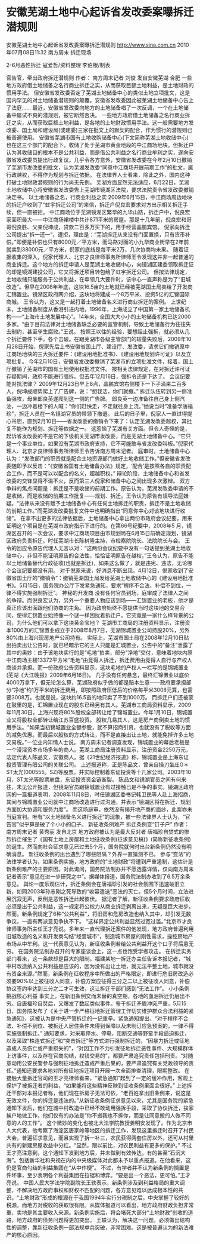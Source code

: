 # 安徽芜湖土地中心起诉省发改委案曝拆迁潜规则

安徽芜湖土地中心起诉省发改委案曝拆迁潜规则
http://www.sina.com.cn  2010年07月08日11:32  南方周末
拆迁现场

2-6月恶性拆迁 寇爱哲/资料整理 李伯根/制表

官告官，牵出政府拆迁潜规则
作者： 南方周末记者 刘俊 发自安徽芜湖 合肥
一些地方政府借土地储备之名行商业拆迁之实，从而获取巨额土地利益，是土地财政的惯用手法。
但安徽省发改委否定了芜湖土地储备中心的类似土地立项批文，这是国内罕见的对土地储备潜规则的颠覆。安徽省发改委因此被芜湖土地储备中心告上了法庭……
最近，安徽省发改委向地方的土地储备唱了一次反调，一个在土地储备中屡试不爽的潜规则，被它断然否决。
一些地方政府借土地储备之名行商业拆迁之实，从而获取巨额土地利益，是各地的土地财政惯用手法。这一般需要地方发改委、国土局和建设局(或建委)三家在批文上的默契的配合，作为惯行的潜规则已被普遍使用。
安徽省芜湖市国有土地收购储备中心(下文简称芜湖土地收储中心)也在这三个部门的配合下，收储了处于芜湖市黄金地段的中江商场地块。但拆迁户认为其收储目的根本不是公共利益，而是借公共利益之名行商业牟利之实，遂向安徽省发改委员提出行政复议。几乎令各方意外，安徽省发改委在今年2月10日撤销了芜湖市发改委的批文，认为芜湖发改委“同意中江商场开展前期工作”的批文，属行政越权，不得作为规划与拆迁依据。
在法律界人士看来，除此之外，国内这种打破土地财政潜规则的行为尚无先例。
芜湖方面显然无法适应，6月22日，芜湖土地收储中心将安徽省发改委告上芜湖市镜湖区法院，要求法院责令省发改委撤销决定书。
以土地储备之名，行商业利益之实
2009年6月15日，中江商场周边地块的拆迁户收到了“虹宇拆迁公司”的来信，拆迁户倪良宏要求对方出示相关拆迁手续，但一直被拒。
中江商场位于芜湖镜湖区繁华的九华山路，拆迁户中，倪良宏家面积最大——中江商场裙楼中共计871平米的房屋。那是十几年前，倪良宏和哥哥倪良胜、父亲倪坤成，贷款二百多万买下的，用于经营晶鹏宾馆。
倪家向拆迁公司提出“拆一还一”，遭拒，理由是：“芜湖拆迁从来没有门面置换，只有货币补偿。”即便是补偿也只有8000元／平方米，而马路对面的小九华商业街早在2年前就卖到38000元／平方米，倪家的底线是每平米2万，几次协商均未果。
随着证据收集的深入，倪家代理人、北京才良律师事务所律师王令发现这并非一起普通的商业拆迁。这个地方的拆迁申请人是芜湖土地收储中心，向镜湖区建委领取拆迁证的却是镜湖建投公司，它又将拆迁项目转包给了虹宇拆迁公司。
但按法律规定，土地收储只能服务于公共利益，在申领几大要件时，该中心一直声称是为了“旧城改造”。但早在2008年年底，这块16.5亩的土地就已经被芜湖国土局卖给了开发商汇锦置业。镜湖区政府网介绍，这块地将建成一个8万平米、投资5亿的汇锦国际商城。
王令认为，这又是一起打着土地储备名义进行商业拆迁的案例。
上世纪末，土地储备制度从香港引进内地，1996年，上海成立了中国第一家土地储备机构——“上海市土地发展中心”。14年来，全国大大小小的土地储备机构已达2000多家。“由于目前法律对土地储备缺乏必要的监管机制，导致土地储备行为往往失去制约，甚至孳生腐败。”王说。
按照王以往的经验，要想阻止强拆，就必须从几个拆迁要件下手，各个击破。在跟芜湖市各级主管部门的较量失败后，2009年10月28日开始，倪家先后上书安徽省国土厅、建设厅、发改委，请求它们撤销原中江商场地块的三大拆迁要件：《建设用地批准书》、《建设用地规划许可证》以及立项批复。
今年2月10日，安徽省发改委撤销了芜湖市的立项批准文件，接着，国土厅撤销了芜湖市的国有土地使用权批准文件。
按相关法律规定，在对拆迁许可证存疑期间，政府不能进行强拆。但去年12月16日，强拆令还是下达了。
会议纪要能对抗法律？
2009年12月23日早上8点，晶鹏宾馆右侧楼下一下子涌来二百多人，倪坤成顺势爬上了广告牌，说：“想我活，你们就撤。”
拆迁队伍转到另一侧准备强攻，母亲郎良英遂爬到这一侧的广告牌。
郎良英一边准备往自己身上倒汽油，一边冲着楼下的人喊：“你们赶快走，不走就往身上浇。”她说当时“准备学唐福珍”，拆迁人员在一名镜湖官员的带领下撤退。
此后的日子里，倪家人一直过得提心吊胆，直到2月10日——省发改委的撤销令下来了：认定芜湖发改委越权，其批复不能作为规划、拆迁等依据之一。
这惹恼了芜湖有关方面。但令人奇怪的是，起诉省发改委的不是它的下级机关芜湖市发改委，而是芜湖土地储备中心。“它只是一个事业单位，如果没有芜湖市政府支持，它不可能敢与省发改委叫板。”倪家代理人、北京才良律师事务所律师王令告诉南方周末记者。
庭审时，土地储备中心认为：“发改部门的职责就是配合土地资源部门做好土地收储工作。”但安徽省发改委随即予以反击：“《安徽省国有土地储备办法》规定，‘配合’是按照各自的职责配合工作，而不是可以以配合的名义，超越职权。”
辩论阶段，土地储备中心和省发改委的交锋显得不温不火，反而第三人倪家和储备中心之间出现多次激辩。
双方争辩的焦点问题是：拆迁是不是收储的前期工作。原告认为，芜湖发改委申请的不是收储，而是收储的前期工作批复——规划、拆迁。王令认为原告有误导法庭嫌疑。“法律从来没有赋予土地储备中心有任何土地拆迁的职责，拆迁不是土地收储的前期工作。”而芜湖发改委批复文件中也明确指出“同意你中心对该地块进行收储”。
在拿不出更多的法律依据后，土地储备中心拿出两份市政府会议纪要，用来证明这个项目是在芜湖市政府指示下进行的。在第66号纪要中，2008年5 月，镜湖区召开的一次会议，要求中江商场项目由市规划局在6月15日前确定规划，镜湖区政府负责拆迁。时任芜湖市长陈树隆主持，市检察院院长、法院院长与会。
王令的回应令原告代理人无言以对：“这两份会议纪要中没有一句话提到芜湖土地收储中心，非但不能证明原告的合法性，恰恰证明原告在越权。”王令认为，原告不能以土地储备替代行政征收(也就是拆迁)，如果这么做了，就是违宪、违法，无论哪个会议纪要都没有用。
对于倪家来说，好消息不断出现。4月12日，倪家收到了安徽省国土厅的“撤销令”：撤销芜湖国土局发给芜湖土地收储中心的《建设用地批准书》。5月15日，国务院办公厅下发紧急通知，要求“程序不合法、补偿不到位，一律不得实施强制拆迁”。
神秘的开发商
没有任何官员到场，庭审成了法律人之间的争辩。而倪良宏认为，另外一个重要人物应该到场——汇锦置业的老板，他才是真正应该出面跟他们协商的主角。
因为政府始终不愿提供当时这块地的交易合同，使得汇锦置业始终像一个谜一样困扰着拆迁户。它究竟是一家什么样背景的公司，为什么他们可以拿下这块黄金宝地？
芜湖市工商局的注册资料显示，注册资本1000万的汇锦置业成立于2008年8月7日，芜湖锦城置业公司持股20%，另外80%由上海兴现房地产公司持有。
实际上，芜湖市国土局在2008年12月10日贴出拍卖出让公告时，就已经暗示它的主人只能是汇城置业，公告中的“备注”泄露了其中的奥妙：由于该地块实行的是“毛地”拍卖，部分“净地”交付，意味着地块内原中江商场主楼13372平方米“毛地”由竞得人拆迁，拆迁费用由竞得人自行与产权人商谈并承担。而一份政府公告资料显示，这块毛地的产权人一栏写的是锦城置业(芜湖《大江晚报》2009年6月16日)。
几乎没有任何悬念，最终汇锦置业以底价4000万拿下，但无论怎么算，芜湖政府似乎做的都是赔本生意——政府要承担部分“净地”约1万平米的拆迁费用，即按照政府压低后的价格每平米3008元算，也需要3008万。也就是说，这块约16.5亩的地只卖了不到1000万。
而拆迁户们还被蒙在鼓里的是，汇锦置业现在的股东已经另有其人。芜湖市工商局资料显示，2009年11月30日，上海兴现将80%股权全部转让给了锦城置业。今年1月10日，锦城置业又将股权全部转让给江苏百盛投资。
股权几易其人，这是房产商倒卖土地的惯用手法。“如果当初锦城置业全额参股，就不算招商引资，也就没有了税收等方面的减免优惠。而最后以股权的方式转让，而不是直接出让土地，就能免掉许多土地交易税。”一位业内知情人士说。
南方周末记者调查发现，锦城置业的幕后老板是一个浸淫资本市场多年的商人。芜湖工商局注册资料显示，注册资金2250万元，法定代表人陈品文，安徽商人。据《21世纪经济报道》称，锦城置业是上海东证投资管理有限公司的关联公司。
上述报道称，正是陈品文，曾亲自操刀坐庄G＊ST太光(000555。SZ)等股票，并实际控制着东证投资等十几家公司。2003年10月，ST太光等股票崩盘，东证投资资金链断裂。
陈品文和镜湖官员之间有何来往，未见公开报道，但镜湖官员跟锦城置业有过接触已是不争的事实。镜湖区政府网的一篇报道表明，2008年11月8日，时任镜湖区委书记韩卫民等人赴上海招商，其间与锦城置业公司就中江商场改造进行过沟通，并表示“镜湖区将在拆迁、规划方面加大协调和服务力度”。
而这场庭审，依然没有揭开地产商的面纱，此案亦未当庭宣判。唯有“以土地储备名义进行拆迁”的现象，被一些法律界人士认为，“官告官”似乎算是破了个小小的口子。
新征收条例难产 拆迁条例变“钉子户”
作者： 南方周末记者 黄秀丽 发自北京
地方政府被认为是最大反对者
唐福珍自焚式的惨烈拆迁催生了《国有土地上房屋和土地征收条例(征求意见稿)》(简称新征收条例)的诞生。然而向社会征求意见已过去5个月，国务院就何时出台新条例仍然没有明确消息。
新征收条例的出台遇到了哪些阻隔？外界一直猜测不已。
参与“变法”的法律学者认为，如果条例实施，地方政府的“土地财政”将遭到严重遏制，这估计是新条例难产的主要原因。对此询问，国务院法制办并不愿透露详情，仅向南方周末记者表示“意见在进一步研究之中”。据媒体报道，国务院法制办收到了6.5万余条意见。
舆论一度乐观估计，拆迁条例会在唐福珍引发的社会氛围下迅速破旧立新，如同2003年孙志刚之死导致的“收容遣送”恶法的灭亡。但5个月时间，立法进展沉寂无声，反倒是恶性拆迁此起彼伏。
据记者了解，新征收条例要求政府征收必须是出于公共利益，这一规定将公权力从商业拆迁剥离出来，无疑是巨大进步。然而，新条例规定了6种“公共利益”，将旧房和危房改造也纳入其中，却引发无数争议，一直有两派意见争执不下。
“这样界定公共利益显然过宽过滥。”北京市才良律师事务所主任王才亮说。多年来一直代理拆迁案件的他发现，地方政府普遍利用旧城改造的名义和开发商勾结“经营城市”，制造城市房屋的刚性需求，操控房地产市场从中牟利。这一代表意见认为，新征收条例若给公共利益开这个口子将后患无穷。
在国务院法制办召开的专家座谈会上，这一点也饱受学者攻击。
在拆迁实务部门看来，这一条款却是巨大的限制。福建某地一拆迁办主任告诉本报记者，“城中村改造纳入公共利益是应该的，因为没有出让土地，就无法平整土地，城市就没有资金来源。”然而，新条例在征收程序中所做出的严格限定，即进行危旧房改造必须要90%以上被征收人同意，补偿方案应征得三分之二以上被征收人同意，补偿协议签约率达到三分之二才可生效，这让拆迁干部们感到“无法工作”。
小小条例挑战核心利益
事实上，在新旧条例交而未替的真空期，各地的血泪拆迁仍层出不穷。自唐福珍自焚后，又爆发了数起类似事件。鉴于拆迁矛盾冲突严重，5月15日，国务院发布了《关于进一步严格征地拆迁管理工作切实维护群众合法利益的紧急通知》，这被认为是中央严管拆迁的一记重拳。紧急通知提出，“对于程序不合法、补偿不到位、被拆迁人居住条件未得到保障以及未制订应急预案的，一律不得实施强制拆迁。”
通知要求，对采取停水、停电，阻断交通等野蛮手段逼迫拆迁，以及采取“株连式拆迁”和“突击拆迁”等方式进行强制拆迁的，“因暴力拆迁或征地造成人员伤亡或严重损失的”，“对因工作不力引发征地拆迁恶性事件、大规模群体上访事件，以及存在官商勾结，权钱交易的”，都要严肃追究责任包括刑责。“对随意动用公安民警参与强制征地拆迁造成严重后果的，要严肃追究有关党政领导的责任。”通知还要求各地对所有征地拆迁项目开展一次全面排查清理，限期整改。
在接触大量拆迁官司的王才亮律师看来，“紧急通知”起到了一定的缓冲作用，客观上保护了被拆迁者的利益，“如果能将这些精神反映到征收条例里面会很好。”
上述拆迁干部对本报记者称，他们现在拆房子无法可依，“老百姓拿出旧条例来，说这是无效文件，你的拆迁是违法的。”从新征收条例征求意见以来，尤其是国务院的紧急通知下发后，他们在城中村改造中已经不敢动用强拆手段，采取了协议拆迁，挨家挨户地做工作，他们仅有的办法是“你不搬我也不拆你，而是让同意搬的人做不同意的人的工作”。
这个微妙的变化也被北大法学院教授姜明安发现了。作为北京市人大代表，他考察了海淀区唐家岭等地区的拆迁工作，发现这里拆迁时召开了村民大会，普遍征求意见，而且实现了拆一补三，农民获得两套住房以外，还可从村里共有的新建房屋收益中分红。“显然，跟以前比，对农民利益有更多的保护。”
不过王才亮注意到，这个通知下发到地方后，并未做到有效传达，有的甚至“石沉大海”。包括新华社和央视在内的中央级媒体对此都未予以重点报道。在他看来，这仍是官商勾结的利益集团在“从中作梗”。
不过，有学者并不认为新条例的搁置是件坏事，至少表明各个利益集团在拉锯和博弈。“要是出一个恶法，更可怕。”王才亮说。
中国人民大学法学院副院长王轶表示，新条例涉及到利益格局的重大调整，不解决地方政府事权和财权不匹配的问题，各方意见难以达成根本性的共识。“土地财政”形成的根源在于我国1994年实行分税制之后，中央掌握了较好的税源，而地方对税收的获取很有限。从媒体报道可以看出，地方政府财政负担非常重，卖地是其主要收入来源。新条例实施后，将会堵死大部分“土地财政”创收的道路，地方政府的债务问题将更加突出。
王轶认为，解决这一问题，必须做出结构性的调整，靠新征收条例一部法规单兵突破，非常困难。这是被普遍认为的新法难产的核心原因。

